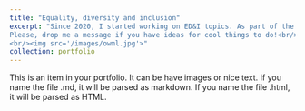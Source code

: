 ```yaml
---
title: "Equality, diversity and inclusion"
excerpt: "Since 2020, I started working on ED&I topics. As part of the committe of [EquiStats](https://tylerkf.github.io/equistats/) (website not up to date), I have organised sessions on diverse hiring practice, fair machine learning and women in ML. In 2022 I worked with the [ED&I Office of the Mathematical, Physical and Life Science division at the University of Oxford](https://www.mpls.ox.ac.uk/equality-and-diversity), doing research on diversity topics. At the Department of Statistics of LSE, I will organise activities for Women in Statistics.
Please, drop me a message if you have ideas for cool things to do!<br/><img src='/images/Oxford Women in Machine Learning Event.png' width='200' height='292'>
<br/><img src='/images/owml.jpg'>"
collection: portfolio
---
```


This is an item in your portfolio. It can be have images or nice text. If you name the file .md, it will be parsed as markdown. If you name the file .html, it will be parsed as HTML. 
